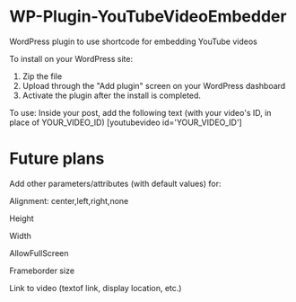 # WP-Plugin-YouTubeVideoEmbedder
WordPress plugin to use shortcode for embedding YouTube videos

To install on your WordPress site:
1. Zip the file
2. Upload through the "Add plugin" screen on your WordPress dashboard
3. Activate the plugin after the install is completed.

To use:
Inside your post, add the following text (with your video's ID, in place of YOUR_VIDEO_ID)
[youtubevideo id='YOUR_VIDEO_ID']

Future plans
=====================================
Add other parameters/attributes (with default values) for:

  Alignment: center,left,right,none

  Height

  Width

  AllowFullScreen

  Frameborder size

  Link to video (textof link, display location, etc.)
